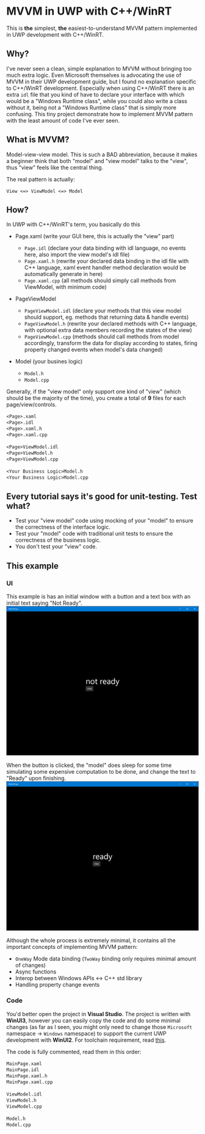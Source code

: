 # MVVM in UWP with C++/WinRT
This is **the** simplest, **the** easiest-to-understand MVVM pattern implemented in UWP development with C++/WinRT.

## Why?
I've never seen a clean, simple explanation to MVVM without bringing too much extra logic. Even Microsoft themselves is advocating the use of MVVM in their UWP development guide, 
but I found no explanation specific to C++/WinRT development. Especially when using C++/WinRT there is an extra `idl` file that you kind of have to declare your interface with 
which would be a "Windows Runtime class", while you could also write a class without it, being not a "Windows Runtime class" that is simply more confusing. 
This tiny project demonstrate how to implement MVVM pattern with the least amount of code I've ever seen.

## What is MVVM?
Model-view-view model. This is such a BAD abbreviation, because it makes a beginner think that both "model" and "view model" talks to the "view", thus "view" feels like the central thing.

The real pattern is actually:
```
View <=> ViewModel <=> Model
```

## How?
In UWP with C++/WinRT's term, you basically do this

+ Page.xaml			(write your GUI here, this is actually the "view" part)
	- `Page.idl`		(declare your data binding with idl language, no events here, also import the view model's idl file)
	- `Page.xaml.h`	(rewrite your declared data binding in the idl file with C++ language, xaml event handler method declaration would be automatically generate in here)
	- `Page.xaml.cpp` (all methods should simply call methods from ViewModel, with minimum code)

+ PageViewModel 
	- `PageViewModel.idl` (declare your methods that this view model should support, eg. methods that returning data & handle events)
	- `PageViewModel.h`	(rewrite your declared methods with C++ language, with optional extra data members recording the states of the view)
	- `PageViewModel.cpp` (methods should call methods from model accordingly, transform the data for display according to states, firing property changed events when model's data changed)

+ Model				(your busines logic)
	- `Model.h`	
	- `Model.cpp`


Generally, if the "view model" only support one kind of "view" (which should be the majority of the time), you create a total of **9** files for each page/view/controls.
```
<Page>.xaml
<Page>.idl
<Page>.xaml.h
<Page>.xaml.cpp

<Page>ViewModel.idl
<Page>ViewModel.h
<Page>ViewModel.cpp

<Your Business Logic>Model.h
<Your Business Logic>Model.cpp
```

## Every tutorial says it's good for unit-testing. Test what?
- Test your "view model" code using mocking of your "model" to ensure the correctness of the interface logic.
- Test your "model" code with traditional unit tests to ensure the correctness of the business logic.
- You don't test your "view" code.

## This example

### UI
This example is has an initial window with a button and a text box with an initial text saying "Not Ready".
![](screenshots/InitialWindow.png)

When the button is clicked, the "model" does sleep for some time simulating some expensive computation to be done,
and change the text to "Ready" upon finishing.
![](screenshots/Clicked.png)

Although the whole process is extremely minimal, it contains all the important concepts of implementing MVVM pattern:
- `OneWay` Mode data binding (`TwoWay` binding only requires minimal amount of changes)
- Async functions
- Interop between Windows APIs <-> C++ std library
- Handling property change events

### Code
You'd better open the project in **Visual Studio**.
The project is written with **WinUI3**, however you can easily copy the code 
and do some minimal changes (as far as I seen, you might only need to change those `Microsoft` namespace -> `Windows` namespace) to support the current UWP development with **WinUI2**.
For toolchain requirement, read [this](https://docs.microsoft.com/en-us/windows/apps/windows-app-sdk/set-up-your-development-environment?tabs=vs-2022).


The code is fully commented, read them in this order:
```
MainPage.xaml
MainPage.idl
MainPage.xaml.h
MainPage.xaml.cpp

ViewModel.idl
ViewModel.h
ViewModel.cpp

Model.h
Model.cpp
```